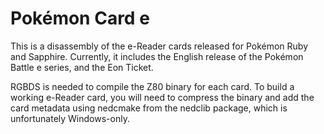 Pokémon Card e
=========

This is a disassembly of the e-Reader cards released for Pokémon Ruby and Sapphire. Currently, it includes the English release of the Pokémon Battle e series, and the Eon Ticket.

RGBDS is needed to compile the Z80 binary for each card. To build a working e-Reader card, you will need to compress the binary and add the card metadata using nedcmake from the nedclib package, which is unfortunately Windows-only.